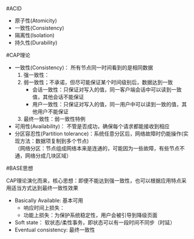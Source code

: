 #ACID

* 原子性(Atomicity)
* 一致性(Consistency)
* 隔离性(Isolation)
* 持久性(Durability)

#CAP理论

* 一致性(Consistency)： 所有节点同一时间看到的是相同数据
   1. 强一致性：
   2. 弱一致性；不承诺，但尽可能保证某个时间级别后，数据达到一致
        * 会话一致性：只保证对写入的值，同一客户端会话中可以读到一致值，其他会话不能保证
        * 用户一致性：只保证对写入的值，同一用户中可以读到一致的值，其他用户不能保证
   3. 最终一致性：弱一致性特例
* 可用性(Availability)： 不管是否成功，确保每个请求都能接收到相应
* 分区容忍性(Partition tolerance)：系统任意分区后，网络故障时仍能操作(实现方法：数据项复制到多个节点)<br>
（网络分区：节点组成网络本来是连通的，可能因为一些故障，有些节点不通，网络分成几块区域）

#BASE思想

CAP理论演化而来，核心思想：即便不能达到强一致性，也可以根据应用特点采用适当方式达到最终一致性效果

* Basically Available: 基本可用
    * 响应时间上损失：
    * 功能上损失：为保护系统稳定性，用户会被引导到降级页面
* Soft state： 软状态/柔性事务，即状态可以有一段时间不同步（时延）
* Eventual consistency: 最终一致性


